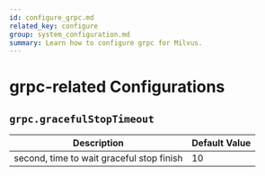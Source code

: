 ```yaml
---
id: configure_grpc.md
related_key: configure
group: system_configuration.md
summary: Learn how to configure grpc for Milvus.
---
```


# grpc-related Configurations



## `grpc.gracefulStopTimeout`

<table id="grpc.gracefulStopTimeout">
  <thead>
    <tr>
      <th class="width80">Description</th>
      <th class="width20">Default Value</th> 
    </tr>
  </thead>
  <tbody>
    <tr>
      <td>        second, time to wait graceful stop finish      </td>
      <td>10</td>
    </tr>
  </tbody>
</table>


